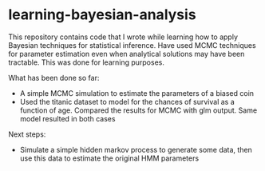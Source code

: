# learning-bayesian-analysis
This repository contains code that I wrote while learning how to apply Bayesian techniques for statistical inference. Have used MCMC techniques for parameter estimation even when analytical solutions may have been tractable. This was done for learning purposes.

What has been done so far:
* A simple MCMC simulation to estimate the parameters of a biased coin
* Used the titanic dataset to model for the chances of survival as a function of age. Compared the results for MCMC with glm output. Same model resulted in both cases

Next steps:
* Simulate a simple hidden markov process to generate some data, then use this data to estimate the original HMM parameters
